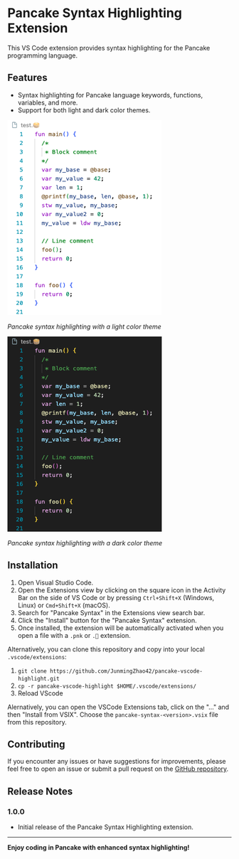 # Pancake Syntax Highlighting Extension

This VS Code extension provides syntax highlighting for the Pancake programming language.

## Features

- Syntax highlighting for Pancake language keywords, functions, variables, and more.
- Support for both light and dark color themes.

![Light Theme](asset/light.png)

*Pancake syntax highlighting with a light color theme*

![Dark Theme](asset/dark.png)

*Pancake syntax highlighting with a dark color theme*

## Installation

1. Open Visual Studio Code.
2. Open the Extensions view by clicking on the square icon in the Activity Bar on the side of VS Code or by pressing `Ctrl+Shift+X` (Windows, Linux) or `Cmd+Shift+X` (macOS).
3. Search for "Pancake Syntax" in the Extensions view search bar.
4. Click the "Install" button for the "Pancake Syntax" extension.
5. Once installed, the extension will be automatically activated when you open a file with a `.pnk` or `.🥞` extension.

Alternatively, you can clone this repository and copy into your local `.vscode/extensions`:
1. `git clone https://github.com/JunmingZhao42/pancake-vscode-highlight.git`
2. `cp -r pancake-vscode-highlight $HOME/.vscode/extensions/`
3. Reload VScode

Alernatively, you can open the VSCode Extensions tab, click on the "..."  and then "Install from VSIX". Choose the `pancake-syntax-<version>.vsix` file from this repository.

## Contributing

If you encounter any issues or have suggestions for improvements, please feel free to open an issue or submit a pull request on the [GitHub repository](https://github.com/JunmingZhao42/pancake-vscode-highlight.git).

## Release Notes

### 1.0.0

- Initial release of the Pancake Syntax Highlighting extension.

---

**Enjoy coding in Pancake with enhanced syntax highlighting!**